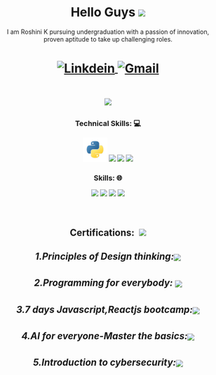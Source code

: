 <!-- Title -->
<h1 align="center">Hello Guys
  <img src="https://raw.githubusercontent.com/iampavangandhi/iampavangandhi/master/gifs/Hi.gif"
       width="30px">
  </h1>
 
 
<!-- Quote -->
<p align="center">I am Roshini K pursuing undergraduation with a passion of innovation, proven aptitude to take up challenging roles.
 
  <!-- Social Network -->
<h1 align="center">

<a href="https://www.linkedin.com/in/roshini-k-6259a3213/">
  <img align="center"
       alt="Linkdein"
       width="22px"
       src="https://user-images.githubusercontent.com/55005374/103146171-312a4c00-470b-11eb-8839-992580bb8206.png" />
  </a>

<a href="mailto:roshinikrish02@gmail.com">
  <img align="center"
       alt="Gmail"
       width="22px"
       src="https://user-images.githubusercontent.com/55005374/103146250-0d1b3a80-470c-11eb-8ead-a92232d45d6e.png" />
  </a>
</h1>

<h1 align="center">
<img src="https://user-images.githubusercontent.com/55005374/95673501-37764680-0b66-11eb-8ee1-d4f4a2b285d9.gif"
       width="500px">
</h1>

 
<!-- Technical Skills -->
<p><H3 align="center"><strong> Technical Skills: 💻 </strong></p>
 
  <code><img height="55" src="https://raw.githubusercontent.com/github/explore/80688e429a7d4ef2fca1e82350fe8e3517d3494d/topics/python/python.png"></code>
  <code><img height="55"
  src="https://img.icons8.com/color/452/c-programming.png"></code>
  <code><img height="55" src="https://user-images.githubusercontent.com/55005374/103146335-3d170d80-470d-11eb-9fce-ff775c77b96b.png"></code>
  <code><img height="55"
  src="https://upload.wikimedia.org/wikipedia/commons/thumb/1/18/ISO_C%2B%2B_Logo.svg/1200px-ISO_C%2B%2B_Logo.svg.png"></code>

</p>

 
  <!-- Skills to learn -->
<p><H3 align="center"><strong>Skills: 🌐</strong></p>
 
  <code><img height="70" src="https://polineassociates.com/wp-content/uploads/Listening-skills.gif"></code>
  <code><img height="70" src="https://www.bakercommunications.com/images/products/Leadership-Skills.png"></code>
  <code><img height="70"
  src="https://lh3.googleusercontent.com/proxy/p7Esv9dIqGStgEkIrLI1-xyyTURqlxxYwByAIFD8Se08bkN79sfxK09i7o4N-FR8cWXjaO1y-PmfbUCNtfwzfJfXAChOyVg"></code>
  <code><img height="70"
  src="https://www.orangescrum.com/blog/wp-content/uploads/2020/12/Time-management-tips-strategies.jpg"></code>

 
  </p>
&nbsp;
 

<H2 align="center"><strong>Certifications:<code> <img height="30" src="https://cdns.iconmonstr.com/wp-content/assets/preview/2014/240/iconmonstr-certificate-6.png"></code>

<p>
  <H5>1.Principles of Design thinking:<code><img height="35" align="center"
  src="https://damassets.autodesk.net/content/dam/mgs/mgs/brand-elements/autodesk%20logo/logo-fomats-cmykR1-1378x400.jpg"></code>
  <H5>2.Programming for everybody: <code><img height="35" align="center"
  src="https://upload.wikimedia.org/wikipedia/commons/thumb/9/97/Coursera-Logo_600x600.svg/1200px-Coursera-Logo_600x600.svg.png"></code>
  <H5>3.7 days Javascript,Reactjs bootcamp:<code><img height="35" align="center"
  src="https://media-exp1.licdn.com/dms/image/C4D0BAQGehnL6RjbENQ/company-logo_200_200/0/1595416486694?e=2159024400&v=beta&t=i5RnKib93tskgMqPV0S_eJ8dcsrzS8fPKiwzSoWABDA"></code>
  <H5>4.AI for everyone-Master the basics:<code><img height="35" align="center"
  src="https://upload.wikimedia.org/wikipedia/commons/f/fb/EdX_Logo_R_Elm.png"></code>
  <H5>5.Introduction to cybersecurity:<code><img height="35" align="center"
  src="https://1000logos.net/wp-content/uploads/2016/11/Cisco-logo.jpg"></code>
</p>

<!--

  </strong>
</H2>
    <p align="center">
      <div align="center">
    </p>

<a href="https://github.com/Lunox-code?tab=repositories">
  <img align="center"
       src="https://github-readme-stats.vercel.app/api/top-langs/?username=Lunox-code&layout=compact&show_icons=true&title_color=81a1c0&icon_color=79ff97&text_color=d5dbe6&bg_color=2e3440"
       alt='Lunox's favorite languages" />
</a>
 
<a href="https://github.com/Roshini-AI?tab=overview&from=2021-05-01&to=2021-05-31">
  <img align="center"
       src="[![Readme Card](https://github-readme-stats.vercel.app/api/pin/?username=anuraghazra&repo=github-readme-stats)](https://github.com/anuraghazra/github-readme-stats)
" />
</a>-->

